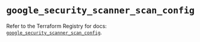 # `google_security_scanner_scan_config`

Refer to the Terraform Registry for docs: [`google_security_scanner_scan_config`](https://registry.terraform.io/providers/hashicorp/google-beta/6.13.0/docs/resources/google_security_scanner_scan_config).

